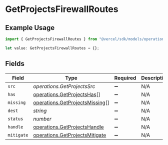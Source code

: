 # GetProjectsFirewallRoutes

## Example Usage

```typescript
import { GetProjectsFirewallRoutes } from "@vercel/sdk/models/operations";

let value: GetProjectsFirewallRoutes = {};
```

## Fields

| Field                                                                            | Type                                                                             | Required                                                                         | Description                                                                      |
| -------------------------------------------------------------------------------- | -------------------------------------------------------------------------------- | -------------------------------------------------------------------------------- | -------------------------------------------------------------------------------- |
| `src`                                                                            | *operations.GetProjectsSrc*                                                      | :heavy_minus_sign:                                                               | N/A                                                                              |
| `has`                                                                            | [operations.GetProjectsHas](../../models/operations/getprojectshas.md)[]         | :heavy_minus_sign:                                                               | N/A                                                                              |
| `missing`                                                                        | [operations.GetProjectsMissing](../../models/operations/getprojectsmissing.md)[] | :heavy_minus_sign:                                                               | N/A                                                                              |
| `dest`                                                                           | *string*                                                                         | :heavy_minus_sign:                                                               | N/A                                                                              |
| `status`                                                                         | *number*                                                                         | :heavy_minus_sign:                                                               | N/A                                                                              |
| `handle`                                                                         | [operations.GetProjectsHandle](../../models/operations/getprojectshandle.md)     | :heavy_minus_sign:                                                               | N/A                                                                              |
| `mitigate`                                                                       | [operations.GetProjectsMitigate](../../models/operations/getprojectsmitigate.md) | :heavy_minus_sign:                                                               | N/A                                                                              |